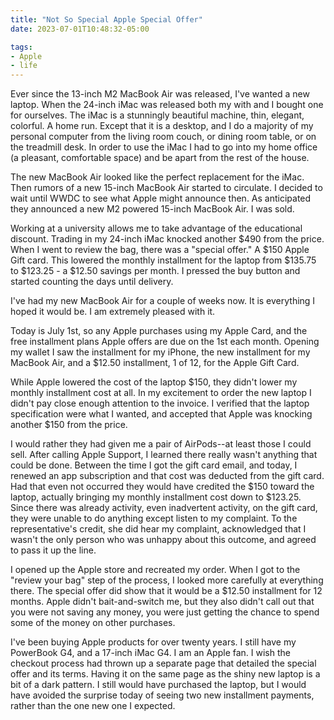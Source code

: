 ```yaml
---
title: "Not So Special Apple Special Offer"
date: 2023-07-01T10:48:32-05:00

tags:
- Apple
- life
---
```

Ever since the 13-inch M2 MacBook Air was released, I've wanted a new laptop. When the 24-inch iMac
was released both my with and I bought one for ourselves. The iMac is a stunningly beautiful
machine, thin, elegant, colorful. A home run. Except that it is a desktop, and I do a majority of my
personal computer from the living room couch, or dining room table, or on the treadmill desk. In
order to use the iMac I had to go into my home office (a pleasant, comfortable space) and be apart
from the rest of the house.

The new MacBook Air looked like the perfect replacement for the iMac. Then rumors of a new 15-inch
MacBook Air started to circulate. I decided to wait until WWDC to see what Apple might announce
then. As anticipated they announced a new M2 powered 15-inch MacBook Air. I was sold.

Working at a university allows me to take advantage of the educational discount. Trading in my
24-inch iMac knocked another $490 from the price. When I went to review the bag, there was a
"special offer." A $150 Apple Gift card. This lowered the monthly installment for the laptop from
$135.75 to $123.25 - a $12.50 savings per month. I pressed the buy button and started counting the
days until delivery.

I've had my new MacBook Air for a couple of weeks now. It is everything I hoped it would be. I am
extremely pleased with it.

Today is July 1st, so any Apple purchases using my Apple Card, and the free installment plans Apple
offers are due on the 1st each month. Opening my wallet I saw the installment for my iPhone, the new
installment for my MacBook Air, and a $12.50 installment, 1 of 12, for the Apple Gift Card.

While Apple lowered the cost of the laptop $150, they didn't lower my monthly installment cost at
all. In my excitement to order the new laptop I didn't pay close enough attention to the invoice. I
verified that the laptop specification were what I wanted, and accepted that Apple was knocking
another $150 from the price.

I would rather they had given me a pair of AirPods--at least those I could sell. After calling Apple
Support, I learned there really wasn't anything that could be done. Between the time I got the gift
card email, and today, I renewed an app subscription and that cost was deducted from the gift card.
Had that even not occurred they would have credited the $150 toward the laptop, actually bringing my
monthly installment cost down to $123.25. Since there was already activity, even inadvertent
activity, on the gift card, they were unable to do anything except listen to my complaint. To the
representative's credit, she did hear my complaint, acknowledged that I wasn't the only person who
was unhappy about this outcome, and agreed to pass it up the line.

I opened up the Apple store and recreated my order. When I got to the "review your bag" step of the
process, I looked more carefully at everything there. The special offer did show that it would be a
$12.50 installment for 12 months. Apple didn't bait-and-switch me, but they also didn't call out
that you were not saving any money, you were just getting the chance to spend some of the money on
other purchases.

I've been buying Apple products for over twenty years. I still have my PowerBook G4, and a 17-inch
iMac G4. I am an Apple fan. I wish the checkout process had thrown up a separate page that detailed
the special offer and its terms. Having it on the same page as the shiny new laptop is a bit of a
dark pattern. I still would have purchased the laptop, but I would have avoided the surprise today
of seeing two new installment payments, rather than the one new one I expected.
